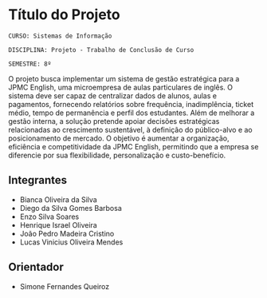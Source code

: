 # Título do Projeto

`CURSO: Sistemas de Informação`

`DISCIPLINA: Projeto - Trabalho de Conclusão de Curso`

`SEMESTRE: 8º`

O projeto busca implementar um sistema de gestão estratégica para a JPMC English, uma microempresa de aulas particulares de inglês. O sistema deve ser capaz de centralizar dados de alunos, aulas e pagamentos, fornecendo relatórios sobre frequência, inadimplência, ticket médio, tempo de permanência e perfil dos estudantes. Além de melhorar a gestão interna, a solução pretende apoiar decisões estratégicas relacionadas ao crescimento sustentável, à definição do público-alvo e ao posicionamento de mercado. O objetivo é aumentar a organização, eficiência e competitividade da JPMC English, permitindo que a empresa se diferencie por sua flexibilidade, personalização e custo-benefício.

## Integrantes

* Bianca Oliveira da Silva
* Diego da Silva Gomes Barbosa
* Enzo Silva Soares
* Henrique Israel Oliveira
* João Pedro Madeira Cristino
* Lucas Vinicius Oliveira Mendes


## Orientador

* Simone Fernandes Queiroz

